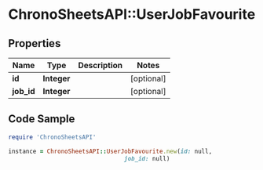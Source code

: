 # ChronoSheetsAPI::UserJobFavourite

## Properties

Name | Type | Description | Notes
------------ | ------------- | ------------- | -------------
**id** | **Integer** |  | [optional] 
**job_id** | **Integer** |  | [optional] 

## Code Sample

```ruby
require 'ChronoSheetsAPI'

instance = ChronoSheetsAPI::UserJobFavourite.new(id: null,
                                 job_id: null)
```


